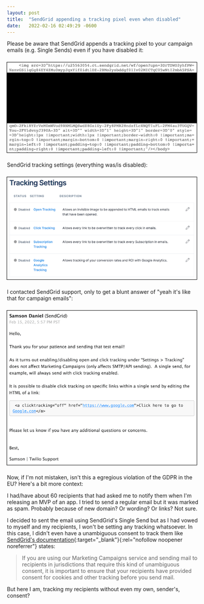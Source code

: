 ```yaml
---
layout: post
title:  "SendGrid appending a tracking pixel even when disabled"
date:   2022-02-16 02:49:29 -0600
---
```

<style type="text/css">
  img {
    display: block;
    margin: 24px 0;
    outline: 1px solid black;
  }
</style>

Please be aware that SendGrid appends a tracking pixel to your campaign emails (e.g. Single Sends) even if you have
disabled it:
<img alt="SendGrid tracking pixel" src="/assets/img/sendgrid-image-telemetry.png" width="500">

SendGrid tracking settings (everything was/is disabled):
<img alt="SendGrid tracking settings" src="/assets/img/sendgrid-telemetry-settings.png" width="500">

I contacted SendGrid support, only to get a blunt answer of "yeah it's like that for campaign emails":
<img alt="SendGrid support answer" src="/assets/img/sendgrid-support-answer.png" width="500">

Now, if I'm not mistaken, isn't this a egregious violation of the GDPR in the EU? Here's a bit more context:

I had/have about 60 recipients that had asked me to notify them when I'm releasing an MVP of an app. I tried to
send a regular email but it was marked as spam. Probably because of new domain? Or wording? Or links? Not sure.

I decided to sent the email using SendGrid's Single Send but as I had vowed to myself and my recipients, I won't be
setting any tracking whatsoever. In this case, I didn't even have a unambiguous consent to track them like
[SendGrid's documentation][sendgrid-docs]{:target="_blank"}{:rel="nofollow noopener noreferrer"} states:

> If you are using our Marketing Campaigns service and sending mail to recipients in jurisdictions that require
> this kind of unambiguous consent, it is important to ensure that your recipients have provided consent for
> cookies and other tracking before you send mail.

But here I am, tracking my recipients without even my own, sender's, consent?

[sendgrid-docs]: https://docs.sendgrid.com/ui/account-and-settings/tracking#faq
